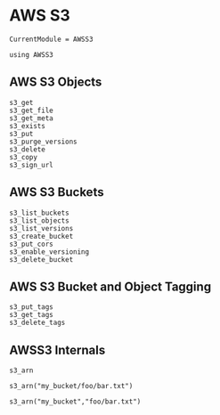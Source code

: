# AWS S3 

```@meta
CurrentModule = AWSS3
```
```@setup AWSS3
using AWSS3
```

## AWS S3 Objects

```@docs
s3_get
s3_get_file
s3_get_meta
s3_exists
s3_put
s3_purge_versions
s3_delete
s3_copy
s3_sign_url
```

## AWS S3 Buckets

```@docs
s3_list_buckets
s3_list_objects
s3_list_versions
s3_create_bucket
s3_put_cors
s3_enable_versioning
s3_delete_bucket
```

## AWS S3 Bucket and Object Tagging

```@docs
s3_put_tags
s3_get_tags
s3_delete_tags
```

## AWSS3 Internals

```@docs
s3_arn
```
```@example AWSS3
s3_arn("my_bucket/foo/bar.txt")
```
```@example AWSS3
s3_arn("my_bucket","foo/bar.txt")
```
